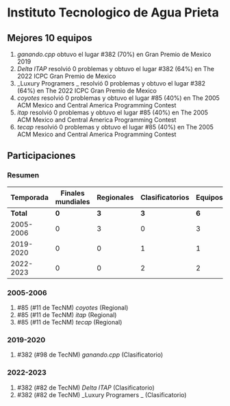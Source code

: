 ---
---

# Instituto Tecnologico de Agua Prieta

## Mejores 10 equipos

1. _ganando.cpp_ obtuvo el lugar #382 (70%) en Gran Premio de Mexico 2019
1. _Delta ITAP_ resolvió 0 problemas y obtuvo el lugar #382 (64%) en The 2022 ICPC Gran Premio de Mexico
1. _Luxury Programers _ resolvió 0 problemas y obtuvo el lugar #382 (64%) en The 2022 ICPC Gran Premio de Mexico
1. _coyotes_ resolvió 0 problemas y obtuvo el lugar #85 (40%) en The 2005 ACM Mexico and Central America Programming Contest
1. _itap_ resolvió 0 problemas y obtuvo el lugar #85 (40%) en The 2005 ACM Mexico and Central America Programming Contest
1. _tecap_ resolvió 0 problemas y obtuvo el lugar #85 (40%) en The 2005 ACM Mexico and Central America Programming Contest

## Participaciones

### Resumen

| Temporada | Finales mundiales | Regionales | Clasificatorios | Equipos |
| --- | --- | --- | --- | --- |
| **Total** | **0** | **3** | **3** | **6** |
| 2005-2006 | 0 | 3 | 0 | 3 |
| 2019-2020 | 0 | 0 | 1 | 1 |
| 2022-2023 | 0 | 0 | 2 | 2 |

### 2005-2006

1. #85 (#11 de TecNM) _coyotes_ (Regional)
1. #85 (#11 de TecNM) _itap_ (Regional)
1. #85 (#11 de TecNM) _tecap_ (Regional)

### 2019-2020

1. #382 (#98 de TecNM) _ganando.cpp_ (Clasificatorio)

### 2022-2023

1. #382 (#82 de TecNM) _Delta ITAP_ (Clasificatorio)
1. #382 (#82 de TecNM) _Luxury Programers _ (Clasificatorio)



